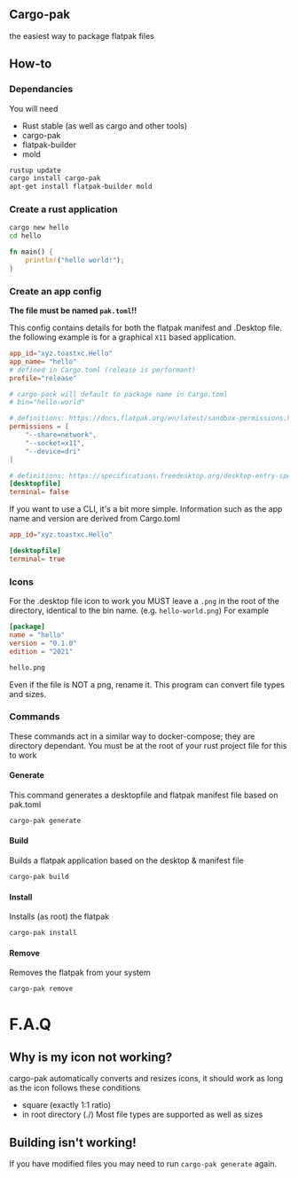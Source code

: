 ## Cargo-pak
the easiest way to package flatpak files


## How-to

### Dependancies
You will need 
- Rust stable (as well as cargo and other tools)
- cargo-pak
- flatpak-builder
- mold
```bash
rustup update
cargo install cargo-pak
apt-get install flatpak-builder mold
```

### Create a rust application
```bash
cargo new hello
cd hello
```
```rust
fn main() {
    println!("hello world!");
}
```



### Create an app config
**The file must be named `pak.toml`!!**


This config contains details for both the flatpak manifest and .Desktop file. the following example is for a graphical `X11` based application.
```toml
app_id="xyz.toastxc.Hello"
app_name= "hello"
# defined in Cargo.toml (release is performant)
profile="release"

# cargo-pack will default to package name in Cargo.toml
# bin="hello-world"

# definitions: https://docs.flatpak.org/en/latest/sandbox-permissions.html
permissions = [
    "--share=network",
    "--socket=x11",
    "--device=dri"
]

# definitions: https://specifications.freedesktop.org/desktop-entry-spec/desktop-entry-spec-latest.html
[desktopfile]
terminal= false
```
If you want to use a CLI, it's a bit more simple. Information such as the app name and version are derived from Cargo.toml
```toml
app_id="xyz.toastxc.Hello"

[desktopfile]
terminal= true
```

### Icons
For the .desktop file icon to work you MUST leave a `.png` in the root of the directory, identical to the bin name. (e.g. `hello-world.png`)
For example
```toml
[package]
name = "hello"
version = "0.1.0"
edition = "2021"
```
```bash
hello.png
```
Even if the file is NOT a png, rename it. This program can convert file types and sizes.

### Commands
These commands act in a similar way to docker-compose; they are directory dependant. You must be at the root of your rust project file for this to work

#### Generate
This command generates a desktopfile and flatpak manifest file based on pak.toml
```bash
cargo-pak generate
```
#### Build
Builds a flatpak application based on the desktop & manifest file
```bash
cargo-pak build
```
#### Install
Installs (as root) the flatpak
```bash
cargo-pak install
```
#### Remove
Removes the flatpak from your system
```bash
cargo-pak remove
```


# F.A.Q
## Why is my icon not working?
cargo-pak automatically converts and resizes icons, it should work as long as the icon follows these conditions
- square (exactly 1:1 ratio)
- in root directory (./)
Most file types are supported as well as sizes

## Building isn't working!
If you have modified files you may need to run `cargo-pak generate` again.
